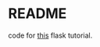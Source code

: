 # README 
code for [this](https://blog.miguelgrinberg.com/post/the-flask-mega-tutorial-part-i-hello-world) flask tutorial.
